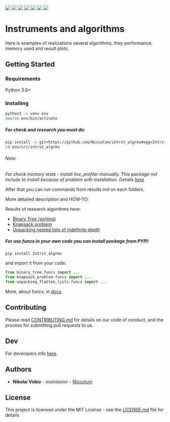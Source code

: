[![](https://travis-ci.org/Niccolum/intrst_algrms.svg?branch=master)](https://travis-ci.org/Niccolum/intrst_algrms)
[![](https://codecov.io/gh/Niccolum/intrst_algrms/branch/master/graph/badge.svg)](https://codecov.io/gh/Niccolum/intrst_algrms)
[![](https://img.shields.io/pypi/v/Intrst_algrms.svg?colorB=blue)](https://pypi.org/project/Intrst-algrms/)
[![](https://img.shields.io/pypi/pyversions/Intrst_algrms.svg)](https://pypi.org/project/Intrst-algrms/)
[![](https://img.shields.io/pypi/l/Intrst_algrms.svg?colorB=blue)](https://github.com/Niccolum/intrst_algrms/blob/master/LICENSE.md)
[![](https://img.shields.io/github/last-commit/Niccolum/Intrst_algrms)](https://github.com/Niccolum/intrst_algrms/)
[![](https://img.shields.io/pypi/status/Intrst_algrms)](https://github.com/Niccolum/intrst_algrms/)

# Instruments and algorithms

Here is examples of realizations several algorithms, they performance, memory used and result plots.

## Getting Started

### Requirements

Python 3.6+

### Installing

```bash
python3 -m venv env
source env/bin/activate
```

##### For check and research you must do:

```bash
pip install -e git+https://github.com/Niccolum/intrst_algrms#egg=Intrst_algrms
cd env/src/intrst_algrms
```

###### Note:

*For check memory tests - install line_profiler manually.*
*This package not include to install because of problem with installation. Details [here](https://github.com/rkern/line_profiler#installation)*

After that you can run commands from results.md on each folders.

More detailed description and HOW-TO:

Results of research algorithms here:
* [Binary Tree (sorting)](https://github.com/Niccolum/intrst_algrms/blob/master/binary_tree/results.md)
* [Knapsack problem](https://github.com/Niccolum/intrst_algrms/blob/master/knapsack_problem/results.md)
* [Unpacking nested lists of indefinite depth](https://github.com/Niccolum/intrst_algrms/blob/master/unpacking_flatten_lists/results.md)

##### For use funcs in your own code you can install package from PYPI:

```bash
pip install Intrst_algrms
```

and import it from your code:
```python
from binary_tree.funcs import ...
from knapsack_problem.funcs import ...
from unpacking_flatten_lists.funcs import ...
```

More, about funcs, in [docs](https://intrst-algrms.readthedocs.io/en/latest/)

## Contributing

Please read [CONTRIBUTING.md](https://github.com/Niccolum/intrst_algrms/blob/master/CONTRIBUTING.md) for details on our code of conduct, and the process for submitting pull requests to us.

## Dev

For developers info [here](https://github.com/Niccolum/intrst_algrms/blob/master/README-DEV.md).

## Authors

* **Nikolai Vidov** - *maintainer* - [Niccolum](https://github.com/Niccolum)

## License

This project is licensed under the MIT License - see the [LICENSE.md](https://github.com/Niccolum/intrst_algrms/blob/master/LICENSE.md) file for details
